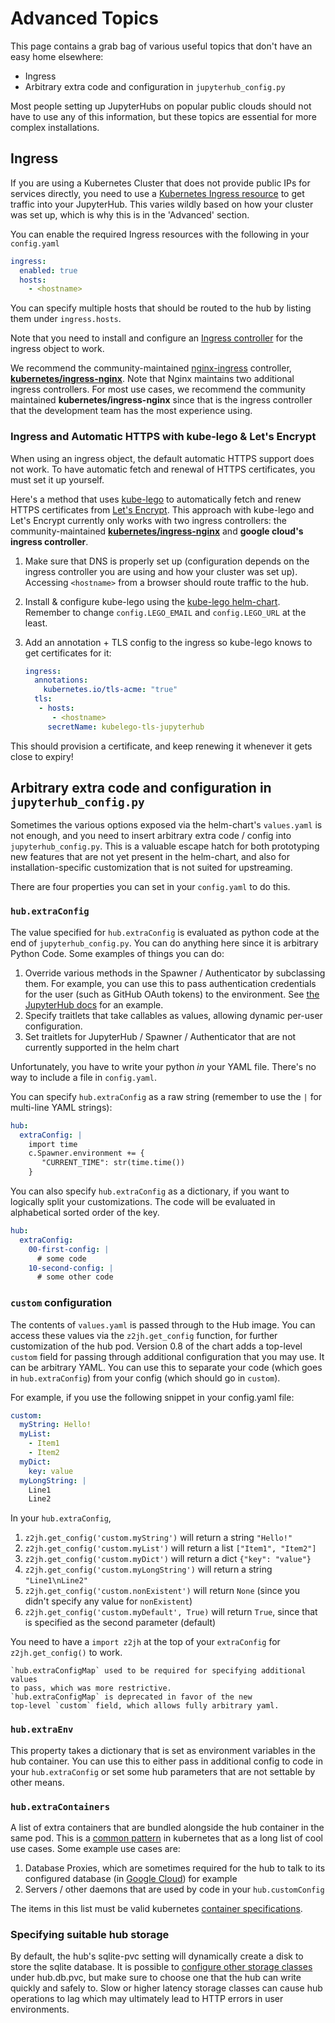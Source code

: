 # Advanced Topics

This page contains a grab bag of various useful topics that don't have an easy
home elsewhere:

- Ingress
- Arbitrary extra code and configuration in `jupyterhub_config.py`

Most people setting up JupyterHubs on popular public clouds should not have
to use any of this information, but these topics are essential for more complex
installations.

## Ingress

If you are using a Kubernetes Cluster that does not provide public IPs for
services directly, you need to use a [Kubernetes Ingress
resource](https://kubernetes.io/docs/concepts/services-networking/ingress/) to
get traffic into your JupyterHub. This varies wildly based on how your cluster
was set up, which is why this is in the 'Advanced' section.

You can enable the required Ingress resources with the following in your
`config.yaml`

```yaml
ingress:
  enabled: true
  hosts:
    - <hostname>
```

You can specify multiple hosts that should be routed to the hub by listing them
under `ingress.hosts`.

Note that you need to install and configure an [Ingress
controller](https://kubernetes.io/docs/concepts/services-networking/ingress-controllers/)
for the ingress object to work.

We recommend the community-maintained [nginx-ingress](https://github.com/helm/charts/tree/master/stable/nginx-ingress)
controller, [**kubernetes/ingress-nginx**](https://github.com/kubernetes/ingress-nginx).
Note that Nginx maintains two additional ingress controllers.
For most use cases, we recommend the community maintained **kubernetes/ingress-nginx** since that
is the ingress controller that the development team has the most experience using.

### Ingress and Automatic HTTPS with kube-lego & Let's Encrypt

When using an ingress object, the default automatic HTTPS support does not work.
To have automatic fetch and renewal of HTTPS certificates, you must set it up
yourself.

Here's a method that uses [kube-lego](https://github.com/jetstack/kube-lego)
to automatically fetch and renew HTTPS certificates from [Let's Encrypt](https://letsencrypt.org/).
This approach with kube-lego and Let's Encrypt currently only works with two ingress controllers:
the community-maintained [**kubernetes/ingress-nginx**](https://github.com/kubernetes/ingress-nginx)
and **google cloud's ingress controller**.

1. Make sure that DNS is properly set up (configuration depends on the ingress
   controller you are using and how your cluster was set up). Accessing
   `<hostname>` from a browser should route traffic to the hub.
2. Install & configure kube-lego using the
   [kube-lego helm-chart](https://github.com/helm/charts/tree/master/stable/kube-lego).
   Remember to change `config.LEGO_EMAIL` and `config.LEGO_URL` at the least.
3. Add an annotation + TLS config to the ingress so kube-lego knows to get certificates for
   it:

   ```yaml
   ingress:
     annotations:
       kubernetes.io/tls-acme: "true"
     tls:
      - hosts:
         - <hostname>
        secretName: kubelego-tls-jupyterhub
   ```

This should provision a certificate, and keep renewing it whenever it gets close
to expiry!

## Arbitrary extra code and configuration in `jupyterhub_config.py`

Sometimes the various options exposed via the helm-chart's `values.yaml` is not
enough, and you need to insert arbitrary extra code / config into
`jupyterhub_config.py`. This is a valuable escape hatch for both prototyping new
features that are not yet present in the helm-chart, and also for
installation-specific customization that is not suited for upstreaming.

There are four properties you can set in your `config.yaml` to do this.

### `hub.extraConfig`

The value specified for `hub.extraConfig` is evaluated as python code at the end
of `jupyterhub_config.py`. You can do anything here since it is arbitrary Python
Code. Some examples of things you can do:

1. Override various methods in the Spawner / Authenticator by subclassing them.
   For example, you can use this to pass authentication credentials for the user
   (such as GitHub OAuth tokens) to the environment. See
   [the JupyterHub docs](https://jupyterhub.readthedocs.io/en/latest/reference/authenticators.html#authentication-state) for
   an example.
2. Specify traitlets that take callables as values, allowing dynamic per-user
   configuration.
3. Set traitlets for JupyterHub / Spawner / Authenticator that are not currently
   supported in the helm chart

Unfortunately, you have to write your python *in* your YAML file. There's no way
to include a file in `config.yaml`.

You can specify `hub.extraConfig` as a raw string (remember to use the `|` for multi-line
YAML strings):

```yaml
hub:
  extraConfig: |
    import time
    c.Spawner.environment += {
       "CURRENT_TIME": str(time.time())
    }
```

You can also specify `hub.extraConfig` as a dictionary, if you want to logically
split your customizations. The code will be evaluated in alphabetical sorted
order of the key.

```yaml
hub:
  extraConfig:
    00-first-config: |
      # some code
    10-second-config: |
      # some other code
```

### `custom` configuration

The contents of `values.yaml` is passed through to the Hub image.
You can access these values via the `z2jh.get_config` function,
for further customization of the hub pod.
Version 0.8 of the chart adds a top-level `custom`
field for passing through additional configuration that you may use.
It can be arbitrary YAML.
You can use this to separate your code (which goes in `hub.extraConfig`)
from your config (which should go in `custom`).

For example, if you use the following snippet in your config.yaml file:

```yaml
custom:
  myString: Hello!
  myList:
    - Item1
    - Item2
  myDict:
    key: value
  myLongString: |
    Line1
    Line2
```

In your `hub.extraConfig`,

1. `z2jh.get_config('custom.myString')` will return a string `"Hello!"`
2. `z2jh.get_config('custom.myList')` will return a list `["Item1", "Item2"]`
3. `z2jh.get_config('custom.myDict')` will return a dict `{"key": "value"}`
4. `z2jh.get_config('custom.myLongString')` will return a string `"Line1\nLine2"`
5. `z2jh.get_config('custom.nonExistent')` will return `None` (since you didn't
    specify any value for `nonExistent`)
6. `z2jh.get_config('custom.myDefault', True)` will return `True`, since that is
    specified as the second parameter (default)

You need to have a `import z2jh` at the top of your `extraConfig` for
`z2jh.get_config()` to work.

```{versionchanged} 0.8
`hub.extraConfigMap` used to be required for specifying additional values
to pass, which was more restrictive.
`hub.extraConfigMap` is deprecated in favor of the new
top-level `custom` field, which allows fully arbitrary yaml.
```

### `hub.extraEnv`

This property takes a dictionary that is set as environment variables in the hub
container. You can use this to either pass in additional config to code in your
`hub.extraConfig` or set some hub parameters that are not settable by other means.

### `hub.extraContainers`

A list of extra containers that are bundled alongside the hub container in the
same pod. This is a [common
pattern](https://kubernetes.io/blog/2015/06/the-distributed-system-toolkit-patterns/)
in kubernetes that as a long list of cool use cases. Some example use cases are:

1. Database Proxies, which are sometimes required for the hub to talk to its
   configured database
   (in [Google Cloud](https://cloud.google.com/sql/docs/mysql/sql-proxy)) for example
2. Servers / other daemons that are used by code in your `hub.customConfig`

The items in this list must be valid kubernetes
[container specifications](https://kubernetes.io/docs/reference/generated/kubernetes-api/v1.18/#container-v1-core).

### Specifying suitable hub storage

By default, the hub's sqlite-pvc setting will dynamically create a disk to store
the sqlite database. It is possible to [configure other storage
classes](reference/reference.html#hub-db-type) under hub.db.pvc, but make sure
to choose one that the hub can write quickly and safely to. Slow or higher
latency storage classes can cause hub operations to lag which may ultimately
lead to HTTP errors in user environments.
